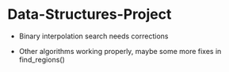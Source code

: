 # Data-Structures-Project

- Binary interpolation search needs corrections

- Other algorithms working properly, maybe some more fixes in find_regions()

